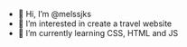 - 👋 Hi, I’m @melssjks
- 👀 I’m interested in create a travel website
- 🌱 I’m currently learning CSS, HTML and JS

<!---
melssjks/melssjks is a ✨ special ✨ repository because its `README.md` (this file) appears on your GitHub profile.
You can click the Preview link to take a look at your changes.
--->
